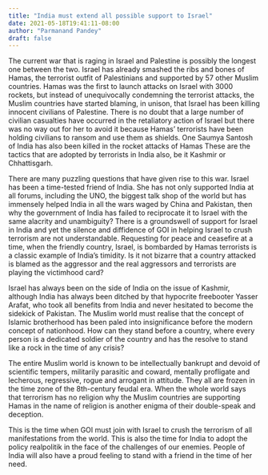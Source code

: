 ```yaml
---
title: "India must extend all possible support to Israel"
date: 2021-05-18T19:41:11-08:00
author: "Parmanand Pandey"
draft: false
---
```


The current war that is raging in Israel and Palestine is possibly the longest one between the two. Israel has already
smashed the ribs and bones of Hamas, the terrorist outfit of Palestinians and supported by 57 other Muslim countries.
Hamas was the first to launch attacks on Israel with 3000 rockets, but instead of unequivocally condemning the terrorist
attacks, the Muslim countries have started blaming, in unison, that Israel has been killing innocent civilians of
Palestine. There is no doubt that a large number of civilian casualties have occurred in the retaliatory action of
Israel but there was no way out for her to avoid it because Hamas’ terrorists have been holding civilians to ransom and
use them as shields. One Saumya Santosh of India has also been killed in the rocket attacks of Hamas These are the
tactics that are adopted by terrorists in India also, be it Kashmir or Chhattisgarh.

There are many puzzling questions that have given rise to this war. Israel has been a time-tested friend of India. She
has not only supported India at all forums, including the UNO, the biggest talk shop of the world but has immensely
helped India in all the wars waged by China and Pakistan, then why the government of India has failed to reciprocate it
to Israel with the same alacrity and unambiguity? There is a groundswell of support for Israel in India and yet the
silence and diffidence of GOI in helping Israel to crush terrorism are not understandable. Requesting for peace and
ceasefire at a time, when the friendly country, Israel, is bombarded by Hamas terrorists is a classic example of India’s
timidity. Is it not bizarre that a country attacked is blamed as the aggressor and the real aggressors and terrorists
are playing the victimhood card?

Israel has always been on the side of India on the issue of Kashmir, although India has always been ditched by that
hypocrite freebooter Yasser Arafat, who took all benefits from India and never hesitated to become the sidekick of
Pakistan. The Muslim world must realise that the concept of Islamic brotherhood has been paled into insignificance
before the modern concept of nationhood. How can they stand before a country, where every person is a dedicated soldier
of the country and has the resolve to stand like a rock in the time of any crisis?

The entire Muslim world is known to be intellectually bankrupt and devoid of scientific tempers, militarily parasitic
and coward, mentally profligate and lecherous, regressive, rogue and arrogant in attitude. They all are frozen in the
time zone of the 8th-century feudal era. When the whole world says that terrorism has no religion why the Muslim
countries are supporting Hamas in the name of religion is another enigma of their double-speak and deception.

This is the time when GOI must join with Israel to crush the terrorism of all manifestations from the world. This is
also the time for India to adopt the policy realpolitik in the face of the challenges of our enemies. People of India
will also have a proud feeling to stand with a friend in the time of her need.
